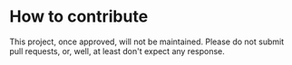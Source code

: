 # How to contribute

This project, once approved, will not be maintained. Please do not submit pull requests, or, well, at least don't expect any response.
